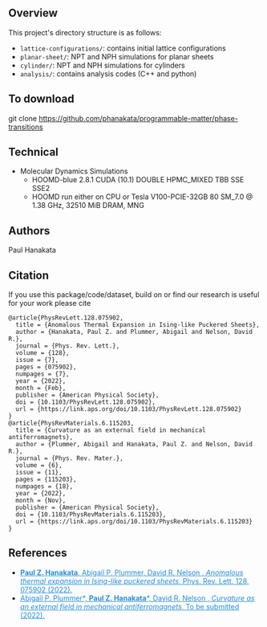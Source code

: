 ## Overview 
This project's directory structure is as follows:
* ```lattice-configurations/```: contains initial lattice configurations 
* ```planar-sheet/```: NPT and NPH simulations for planar sheets
* ```cylinder/```: NPT and NPH simulations for cylinders 
* ```analysis/```: contains analysis codes (C++ and python) 




## To download 
git clone https://github.com/phanakata/programmable-matter/phase-transitions

## Technical 
* Molecular Dynamics Simulations 
  * HOOMD-blue 2.8.1 CUDA (10.1) DOUBLE HPMC_MIXED TBB SSE SSE2 
  * HOOMD run either on CPU or Tesla V100-PCIE-32GB  80 SM_7.0 @ 1.38 GHz, 32510 MiB DRAM, MNG


## Authors
Paul Hanakata

## Citation

If you use this package/code/dataset, build on  or find our research is useful for your work please cite 
```
@article{PhysRevLett.128.075902,
  title = {Anomalous Thermal Expansion in Ising-like Puckered Sheets},
  author = {Hanakata, Paul Z. and Plummer, Abigail and Nelson, David R.},
  journal = {Phys. Rev. Lett.},
  volume = {128},
  issue = {7},
  pages = {075902},
  numpages = {7},
  year = {2022},
  month = {Feb},
  publisher = {American Physical Society},
  doi = {10.1103/PhysRevLett.128.075902},
  url = {https://link.aps.org/doi/10.1103/PhysRevLett.128.075902}
}
@article{PhysRevMaterials.6.115203,
  title = {Curvature as an external field in mechanical antiferromagnets},
  author = {Plummer, Abigail and Hanakata, Paul Z. and Nelson, David R.},
  journal = {Phys. Rev. Mater.},
  volume = {6},
  issue = {11},
  pages = {115203},
  numpages = {18},
  year = {2022},
  month = {Nov},
  publisher = {American Physical Society},
  doi = {10.1103/PhysRevMaterials.6.115203},
  url = {https://link.aps.org/doi/10.1103/PhysRevMaterials.6.115203}
}
```


## References
* <a href="https://journals.aps.org/prl/abstract/10.1103/PhysRevLett.121.255304" style="color:#268cd7
"> **Paul Z. Hanakata**, Abigail P. Plummer, David R. Nelson , *Anomalous thermal expansion in Ising-like puckered sheets*, Phys. Rev. Lett, 128, 075902  (2022).</a>
* <a href="" style="color:#268cd7
"> Abigail P. Plummer*, **Paul Z. Hanakata***, David R. Nelson , *Curvature as an external field in mechanical antiferromagnets*, To be submitted  (2022).</a>
